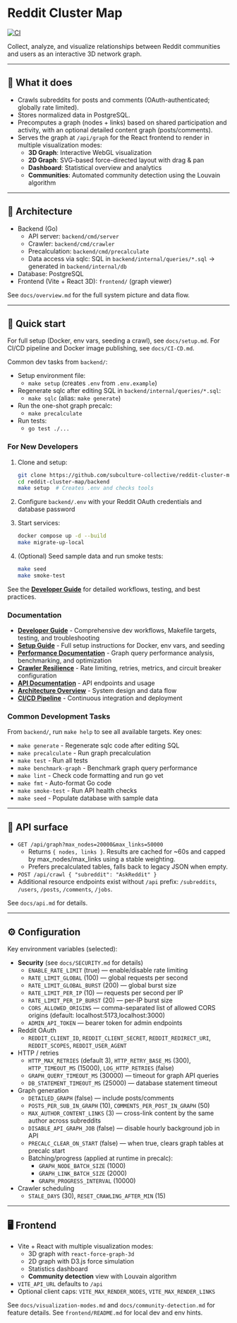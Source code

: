 # Reddit Cluster Map

[![CI](https://github.com/onnwee/reddit-cluster-map/actions/workflows/ci.yml/badge.svg)](https://github.com/onnwee/reddit-cluster-map/actions/workflows/ci.yml)

Collect, analyze, and visualize relationships between Reddit communities and users as an interactive 3D network graph.

---

## 🧠 What it does

- Crawls subreddits for posts and comments (OAuth-authenticated; globally rate limited).
- Stores normalized data in PostgreSQL.
- Precomputes a graph (nodes + links) based on shared participation and activity, with an optional detailed content graph (posts/comments).
- Serves the graph at `/api/graph` for the React frontend to render in multiple visualization modes:
  - **3D Graph**: Interactive WebGL visualization
  - **2D Graph**: SVG-based force-directed layout with drag & pan
  - **Dashboard**: Statistical overview and analytics
  - **Communities**: Automated community detection using the Louvain algorithm

---

## 🧱 Architecture

- Backend (Go)
  - API server: `backend/cmd/server`
  - Crawler: `backend/cmd/crawler`
  - Precalculation: `backend/cmd/precalculate`
  - Data access via sqlc: SQL in `backend/internal/queries/*.sql` → generated in `backend/internal/db`
- Database: PostgreSQL
- Frontend (Vite + React 3D): `frontend/` (graph viewer)

See `docs/overview.md` for the full system picture and data flow.

---

## 🚀 Quick start

For full setup (Docker, env vars, seeding a crawl), see `docs/setup.md`.
For CI/CD pipeline and Docker image publishing, see `docs/CI-CD.md`.

Common dev tasks from `backend/`:

- Setup environment file:
  - `make setup` (creates `.env` from `.env.example`)
- Regenerate sqlc after editing SQL in `backend/internal/queries/*.sql`:
  - `make sqlc` (alias: `make generate`)
- Run the one-shot graph precalc:
  - `make precalculate`
- Run tests:
  - `go test ./...`
### For New Developers

1. Clone and setup:
   ```bash
   git clone https://github.com/subculture-collective/reddit-cluster-map.git
   cd reddit-cluster-map/backend
   make setup  # Creates .env and checks tools
   ```

2. Configure `backend/.env` with your Reddit OAuth credentials and database password

3. Start services:
   ```bash
   docker compose up -d --build
   make migrate-up-local
   ```

4. (Optional) Seed sample data and run smoke tests:
   ```bash
   make seed
   make smoke-test
   ```

See the **[Developer Guide](docs/developer-guide.md)** for detailed workflows, testing, and best practices.

### Documentation

- **[Developer Guide](docs/developer-guide.md)** - Comprehensive dev workflows, Makefile targets, testing, and troubleshooting
- **[Setup Guide](docs/setup.md)** - Full setup instructions for Docker, env vars, and seeding
- **[Performance Documentation](docs/perf.md)** - Graph query performance analysis, benchmarking, and optimization
- **[Crawler Resilience](docs/CRAWLER_RESILIENCE.md)** - Rate limiting, retries, metrics, and circuit breaker configuration
- **[API Documentation](docs/api.md)** - API endpoints and usage
- **[Architecture Overview](docs/overview.md)** - System design and data flow
- **[CI/CD Pipeline](docs/CI-CD.md)** - Continuous integration and deployment

### Common Development Tasks

From `backend/`, run `make help` to see all available targets. Key ones:

- `make generate` - Regenerate sqlc code after editing SQL
- `make precalculate` - Run graph precalculation
- `make test` - Run all tests
- `make benchmark-graph` - Benchmark graph query performance
- `make lint` - Check code formatting and run go vet
- `make fmt` - Auto-format Go code
- `make smoke-test` - Run API health checks
- `make seed` - Populate database with sample data

---

## 🔌 API surface

- `GET /api/graph?max_nodes=20000&max_links=50000`
  - Returns `{ nodes, links }`. Results are cached for ~60s and capped by max_nodes/max_links using a stable weighting.
  - Prefers precalculated tables, falls back to legacy JSON when empty.
- `POST /api/crawl { "subreddit": "AskReddit" }`
- Additional resource endpoints exist without `/api` prefix: `/subreddits`, `/users`, `/posts`, `/comments`, `/jobs`.

See `docs/api.md` for details.

---

## ⚙️ Configuration

Key environment variables (selected):

- **Security** (see `docs/SECURITY.md` for details)
  - `ENABLE_RATE_LIMIT` (true) — enable/disable rate limiting
  - `RATE_LIMIT_GLOBAL` (100) — global requests per second
  - `RATE_LIMIT_GLOBAL_BURST` (200) — global burst size
  - `RATE_LIMIT_PER_IP` (10) — requests per second per IP
  - `RATE_LIMIT_PER_IP_BURST` (20) — per-IP burst size
  - `CORS_ALLOWED_ORIGINS` — comma-separated list of allowed CORS origins (default: localhost:5173,localhost:3000)
  - `ADMIN_API_TOKEN` — bearer token for admin endpoints
- Reddit OAuth
  - `REDDIT_CLIENT_ID`, `REDDIT_CLIENT_SECRET`, `REDDIT_REDIRECT_URI`, `REDDIT_SCOPES`, `REDDIT_USER_AGENT`
- HTTP / retries
  - `HTTP_MAX_RETRIES` (default 3), `HTTP_RETRY_BASE_MS` (300), `HTTP_TIMEOUT_MS` (15000), `LOG_HTTP_RETRIES` (false)
  - `GRAPH_QUERY_TIMEOUT_MS` (30000) — timeout for graph API queries
  - `DB_STATEMENT_TIMEOUT_MS` (25000) — database statement timeout
- Graph generation
  - `DETAILED_GRAPH` (false) — include posts/comments
  - `POSTS_PER_SUB_IN_GRAPH` (10), `COMMENTS_PER_POST_IN_GRAPH` (50)
  - `MAX_AUTHOR_CONTENT_LINKS` (3) — cross-link content by the same author across subreddits
  - `DISABLE_API_GRAPH_JOB` (false) — disable hourly background job in API
  - `PRECALC_CLEAR_ON_START` (false) — when true, clears graph tables at precalc start
  - Batching/progress (applied at runtime in precalc):
    - `GRAPH_NODE_BATCH_SIZE` (1000)
    - `GRAPH_LINK_BATCH_SIZE` (2000)
    - `GRAPH_PROGRESS_INTERVAL` (10000)
- Crawler scheduling
  - `STALE_DAYS` (30), `RESET_CRAWLING_AFTER_MIN` (15)

---

## 🖥 Frontend

- Vite + React with multiple visualization modes:
  - 3D graph with `react-force-graph-3d`
  - 2D graph with D3.js force simulation
  - Statistics dashboard
  - **Community detection** view with Louvain algorithm
- `VITE_API_URL` defaults to `/api`
- Optional client caps: `VITE_MAX_RENDER_NODES`, `VITE_MAX_RENDER_LINKS`

See `docs/visualization-modes.md` and `docs/community-detection.md` for feature details.
See `frontend/README.md` for local dev and env hints.
